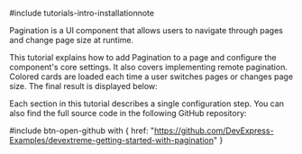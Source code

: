 #include tutorials-intro-installationnote

Pagination is a UI component that allows users to navigate through pages and change page size at runtime.

This tutorial explains how to add Pagination to a page and configure the component's core settings. It also covers implementing remote pagination. Colored cards are loaded each time a user switches pages or changes page size. The final result is displayed below:

<div class="simulator-desktop-container" data-view="/Content/Applications/24_2/GettingStartedWith/Pagination/index.html, /Content/Applications/24_2/GettingStartedWith/Pagination/index.js, /Content/Applications/24_2/GettingStartedWith/Pagination/index.css"></div>

Each section in this tutorial describes a single configuration step. You can also find the full source code in the following GitHub repository:

#include btn-open-github with {
    href: "https://github.com/DevExpress-Examples/devextreme-getting-started-with-pagination"
}
